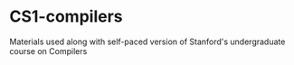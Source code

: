 # CS1-compilers
Materials used along with self-paced version of Stanford's undergraduate course on Compilers
